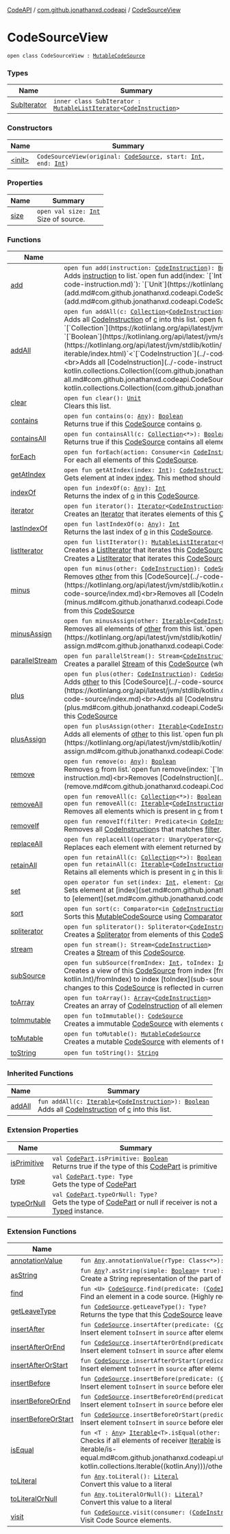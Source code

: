 [CodeAPI](../../index.md) / [com.github.jonathanxd.codeapi](../index.md) / [CodeSourceView](.)

# CodeSourceView

`open class CodeSourceView : `[`MutableCodeSource`](../-mutable-code-source/index.md)

### Types

| Name | Summary |
|---|---|
| [SubIterator](-sub-iterator/index.md) | `inner class SubIterator : `[`MutableListIterator`](https://kotlinlang.org/api/latest/jvm/stdlib/kotlin.collections/-mutable-list-iterator/index.html)`<`[`CodeInstruction`](../-code-instruction.md)`>` |

### Constructors

| Name | Summary |
|---|---|
| [&lt;init&gt;](-init-.md) | `CodeSourceView(original: `[`CodeSource`](../-code-source/index.md)`, start: `[`Int`](https://kotlinlang.org/api/latest/jvm/stdlib/kotlin/-int/index.html)`, end: `[`Int`](https://kotlinlang.org/api/latest/jvm/stdlib/kotlin/-int/index.html)`)` |

### Properties

| Name | Summary |
|---|---|
| [size](size.md) | `open val size: `[`Int`](https://kotlinlang.org/api/latest/jvm/stdlib/kotlin/-int/index.html)<br>Size of source. |

### Functions

| Name | Summary |
|---|---|
| [add](add.md) | `open fun add(instruction: `[`CodeInstruction`](../-code-instruction.md)`): `[`Boolean`](https://kotlinlang.org/api/latest/jvm/stdlib/kotlin/-boolean/index.html)<br>Adds [instruction](add.md#com.github.jonathanxd.codeapi.CodeSourceView$add(com.github.jonathanxd.codeapi.CodeInstruction)/instruction) to list.`open fun add(index: `[`Int`](https://kotlinlang.org/api/latest/jvm/stdlib/kotlin/-int/index.html)`, element: `[`CodeInstruction`](../-code-instruction.md)`): `[`Unit`](https://kotlinlang.org/api/latest/jvm/stdlib/kotlin/-unit/index.html)<br>Adds [element](add.md#com.github.jonathanxd.codeapi.CodeSourceView$add(kotlin.Int, com.github.jonathanxd.codeapi.CodeInstruction)/element) at [index](add.md#com.github.jonathanxd.codeapi.CodeSourceView$add(kotlin.Int, com.github.jonathanxd.codeapi.CodeInstruction)/index). |
| [addAll](add-all.md) | `open fun addAll(c: `[`Collection`](https://kotlinlang.org/api/latest/jvm/stdlib/kotlin.collections/-collection/index.html)`<`[`CodeInstruction`](../-code-instruction.md)`>): `[`Boolean`](https://kotlinlang.org/api/latest/jvm/stdlib/kotlin/-boolean/index.html)<br>Adds all [CodeInstruction](../-code-instruction.md) of [c](add-all.md#com.github.jonathanxd.codeapi.CodeSourceView$addAll(kotlin.collections.Collection((com.github.jonathanxd.codeapi.CodeInstruction)))/c) into this list.`open fun addAll(index: `[`Int`](https://kotlinlang.org/api/latest/jvm/stdlib/kotlin/-int/index.html)`, c: `[`Collection`](https://kotlinlang.org/api/latest/jvm/stdlib/kotlin.collections/-collection/index.html)`<`[`CodeInstruction`](../-code-instruction.md)`>): `[`Boolean`](https://kotlinlang.org/api/latest/jvm/stdlib/kotlin/-boolean/index.html)<br>`open fun addAll(index: `[`Int`](https://kotlinlang.org/api/latest/jvm/stdlib/kotlin/-int/index.html)`, c: `[`Iterable`](https://kotlinlang.org/api/latest/jvm/stdlib/kotlin.collections/-iterable/index.html)`<`[`CodeInstruction`](../-code-instruction.md)`>): `[`Boolean`](https://kotlinlang.org/api/latest/jvm/stdlib/kotlin/-boolean/index.html)<br>Adds all [CodeInstruction](../-code-instruction.md) of [c](add-all.md#com.github.jonathanxd.codeapi.CodeSourceView$addAll(kotlin.Int, kotlin.collections.Collection((com.github.jonathanxd.codeapi.CodeInstruction)))/c) into this list at [index](add-all.md#com.github.jonathanxd.codeapi.CodeSourceView$addAll(kotlin.Int, kotlin.collections.Collection((com.github.jonathanxd.codeapi.CodeInstruction)))/index). |
| [clear](clear.md) | `open fun clear(): `[`Unit`](https://kotlinlang.org/api/latest/jvm/stdlib/kotlin/-unit/index.html)<br>Clears this list. |
| [contains](contains.md) | `open fun contains(o: `[`Any`](https://kotlinlang.org/api/latest/jvm/stdlib/kotlin/-any/index.html)`): `[`Boolean`](https://kotlinlang.org/api/latest/jvm/stdlib/kotlin/-boolean/index.html)<br>Returns true if this [CodeSource](../-code-source/index.md) contains [o](contains.md#com.github.jonathanxd.codeapi.CodeSourceView$contains(kotlin.Any)/o). |
| [containsAll](contains-all.md) | `open fun containsAll(c: `[`Collection`](https://kotlinlang.org/api/latest/jvm/stdlib/kotlin.collections/-collection/index.html)`<*>): `[`Boolean`](https://kotlinlang.org/api/latest/jvm/stdlib/kotlin/-boolean/index.html)<br>Returns true if this [CodeSource](../-code-source/index.md) contains all elements of [c](contains-all.md#com.github.jonathanxd.codeapi.CodeSourceView$containsAll(kotlin.collections.Collection((kotlin.Any)))/c). |
| [forEach](for-each.md) | `open fun forEach(action: Consumer<in `[`CodeInstruction`](../-code-instruction.md)`>): `[`Unit`](https://kotlinlang.org/api/latest/jvm/stdlib/kotlin/-unit/index.html)<br>For each all elements of this [CodeSource](../-code-source/index.md). |
| [getAtIndex](get-at-index.md) | `open fun getAtIndex(index: `[`Int`](https://kotlinlang.org/api/latest/jvm/stdlib/kotlin/-int/index.html)`): `[`CodeInstruction`](../-code-instruction.md)<br>Gets element at index [index](get-at-index.md#com.github.jonathanxd.codeapi.CodeSourceView$getAtIndex(kotlin.Int)/index). This method should only be called if the index is in the bounds. |
| [indexOf](index-of.md) | `open fun indexOf(o: `[`Any`](https://kotlinlang.org/api/latest/jvm/stdlib/kotlin/-any/index.html)`): `[`Int`](https://kotlinlang.org/api/latest/jvm/stdlib/kotlin/-int/index.html)<br>Returns the index of [o](index-of.md#com.github.jonathanxd.codeapi.CodeSourceView$indexOf(kotlin.Any)/o) in this [CodeSource](../-code-source/index.md). |
| [iterator](iterator.md) | `open fun iterator(): `[`Iterator`](https://kotlinlang.org/api/latest/jvm/stdlib/kotlin.collections/-iterator/index.html)`<`[`CodeInstruction`](../-code-instruction.md)`>`<br>Creates an [Iterator](https://kotlinlang.org/api/latest/jvm/stdlib/kotlin.collections/-iterator/index.html) that iterates elements of this [CodeSource](../-code-source/index.md). |
| [lastIndexOf](last-index-of.md) | `open fun lastIndexOf(o: `[`Any`](https://kotlinlang.org/api/latest/jvm/stdlib/kotlin/-any/index.html)`): `[`Int`](https://kotlinlang.org/api/latest/jvm/stdlib/kotlin/-int/index.html)<br>Returns the last index of [o](last-index-of.md#com.github.jonathanxd.codeapi.CodeSourceView$lastIndexOf(kotlin.Any)/o) in this [CodeSource](../-code-source/index.md). |
| [listIterator](list-iterator.md) | `open fun listIterator(): `[`MutableListIterator`](https://kotlinlang.org/api/latest/jvm/stdlib/kotlin.collections/-mutable-list-iterator/index.html)`<`[`CodeInstruction`](../-code-instruction.md)`>`<br>Creates a [ListIterator](https://kotlinlang.org/api/latest/jvm/stdlib/kotlin.collections/-list-iterator/index.html) that iterates this [CodeSource](../-code-source/index.md).`open fun listIterator(index: `[`Int`](https://kotlinlang.org/api/latest/jvm/stdlib/kotlin/-int/index.html)`): `[`MutableListIterator`](https://kotlinlang.org/api/latest/jvm/stdlib/kotlin.collections/-mutable-list-iterator/index.html)`<`[`CodeInstruction`](../-code-instruction.md)`>`<br>Creates a [ListIterator](https://kotlinlang.org/api/latest/jvm/stdlib/kotlin.collections/-list-iterator/index.html) that iterates this [CodeSource](../-code-source/index.md) and starts at [index](list-iterator.md#com.github.jonathanxd.codeapi.CodeSourceView$listIterator(kotlin.Int)/index). |
| [minus](minus.md) | `open fun minus(other: `[`CodeInstruction`](../-code-instruction.md)`): `[`CodeSource`](../-code-source/index.md)<br>Removes [other](minus.md#com.github.jonathanxd.codeapi.CodeSourceView$minus(com.github.jonathanxd.codeapi.CodeInstruction)/other) from this [CodeSource](../-code-source/index.md).`open fun minus(other: `[`Iterable`](https://kotlinlang.org/api/latest/jvm/stdlib/kotlin.collections/-iterable/index.html)`<`[`CodeInstruction`](../-code-instruction.md)`>): `[`CodeSource`](../-code-source/index.md)<br>Removes all [CodeInstruction](../-code-instruction.md) of [other](minus.md#com.github.jonathanxd.codeapi.CodeSourceView$minus(kotlin.collections.Iterable((com.github.jonathanxd.codeapi.CodeInstruction)))/other) from this [CodeSource](../-code-source/index.md) |
| [minusAssign](minus-assign.md) | `open fun minusAssign(other: `[`Iterable`](https://kotlinlang.org/api/latest/jvm/stdlib/kotlin.collections/-iterable/index.html)`<`[`CodeInstruction`](../-code-instruction.md)`>): `[`Unit`](https://kotlinlang.org/api/latest/jvm/stdlib/kotlin/-unit/index.html)<br>Removes all elements of [other](minus-assign.md#com.github.jonathanxd.codeapi.CodeSourceView$minusAssign(kotlin.collections.Iterable((com.github.jonathanxd.codeapi.CodeInstruction)))/other) from this list.`open fun minusAssign(other: `[`CodeInstruction`](../-code-instruction.md)`): `[`Unit`](https://kotlinlang.org/api/latest/jvm/stdlib/kotlin/-unit/index.html)<br>Removes [other](minus-assign.md#com.github.jonathanxd.codeapi.CodeSourceView$minusAssign(com.github.jonathanxd.codeapi.CodeInstruction)/other) from this list. |
| [parallelStream](parallel-stream.md) | `open fun parallelStream(): Stream<`[`CodeInstruction`](../-code-instruction.md)`>`<br>Creates a parallel [Stream](#) of this [CodeSource](../-code-source/index.md) (which may or may not be parallel). |
| [plus](plus.md) | `open fun plus(other: `[`CodeInstruction`](../-code-instruction.md)`): `[`CodeSource`](../-code-source/index.md)<br>Adds [other](plus.md#com.github.jonathanxd.codeapi.CodeSourceView$plus(com.github.jonathanxd.codeapi.CodeInstruction)/other) to this [CodeSource](../-code-source/index.md).`open fun plus(other: `[`Iterable`](https://kotlinlang.org/api/latest/jvm/stdlib/kotlin.collections/-iterable/index.html)`<`[`CodeInstruction`](../-code-instruction.md)`>): `[`CodeSource`](../-code-source/index.md)<br>Adds all [CodeInstruction](../-code-instruction.md) of [other](plus.md#com.github.jonathanxd.codeapi.CodeSourceView$plus(kotlin.collections.Iterable((com.github.jonathanxd.codeapi.CodeInstruction)))/other) to this [CodeSource](../-code-source/index.md) |
| [plusAssign](plus-assign.md) | `open fun plusAssign(other: `[`Iterable`](https://kotlinlang.org/api/latest/jvm/stdlib/kotlin.collections/-iterable/index.html)`<`[`CodeInstruction`](../-code-instruction.md)`>): `[`Unit`](https://kotlinlang.org/api/latest/jvm/stdlib/kotlin/-unit/index.html)<br>Adds all elements of [other](plus-assign.md#com.github.jonathanxd.codeapi.CodeSourceView$plusAssign(kotlin.collections.Iterable((com.github.jonathanxd.codeapi.CodeInstruction)))/other) to this list.`open fun plusAssign(other: `[`CodeInstruction`](../-code-instruction.md)`): `[`Unit`](https://kotlinlang.org/api/latest/jvm/stdlib/kotlin/-unit/index.html)<br>Adds [other](plus-assign.md#com.github.jonathanxd.codeapi.CodeSourceView$plusAssign(com.github.jonathanxd.codeapi.CodeInstruction)/other) to this list. |
| [remove](remove.md) | `open fun remove(o: `[`Any`](https://kotlinlang.org/api/latest/jvm/stdlib/kotlin/-any/index.html)`): `[`Boolean`](https://kotlinlang.org/api/latest/jvm/stdlib/kotlin/-boolean/index.html)<br>Removes [o](remove.md#com.github.jonathanxd.codeapi.CodeSourceView$remove(kotlin.Any)/o) from list.`open fun remove(index: `[`Int`](https://kotlinlang.org/api/latest/jvm/stdlib/kotlin/-int/index.html)`): `[`CodeInstruction`](../-code-instruction.md)<br>Removes [CodeInstruction](../-code-instruction.md) which is at [index](remove.md#com.github.jonathanxd.codeapi.CodeSourceView$remove(kotlin.Int)/index). And returns removed element. |
| [removeAll](remove-all.md) | `open fun removeAll(c: `[`Collection`](https://kotlinlang.org/api/latest/jvm/stdlib/kotlin.collections/-collection/index.html)`<*>): `[`Boolean`](https://kotlinlang.org/api/latest/jvm/stdlib/kotlin/-boolean/index.html)<br>`open fun removeAll(c: `[`Iterable`](https://kotlinlang.org/api/latest/jvm/stdlib/kotlin.collections/-iterable/index.html)`<`[`CodeInstruction`](../-code-instruction.md)`>): `[`Boolean`](https://kotlinlang.org/api/latest/jvm/stdlib/kotlin/-boolean/index.html)<br>Removes all elements which is present in [c](remove-all.md#com.github.jonathanxd.codeapi.CodeSourceView$removeAll(kotlin.collections.Collection((kotlin.Any)))/c) from this list. |
| [removeIf](remove-if.md) | `open fun removeIf(filter: Predicate<in `[`CodeInstruction`](../-code-instruction.md)`>): `[`Boolean`](https://kotlinlang.org/api/latest/jvm/stdlib/kotlin/-boolean/index.html)<br>Removes all [CodeInstruction](../-code-instruction.md)s that matches [filter](remove-if.md#com.github.jonathanxd.codeapi.CodeSourceView$removeIf(java.util.function.Predicate((com.github.jonathanxd.codeapi.CodeInstruction)))/filter). |
| [replaceAll](replace-all.md) | `open fun replaceAll(operator: UnaryOperator<`[`CodeInstruction`](../-code-instruction.md)`>): `[`Unit`](https://kotlinlang.org/api/latest/jvm/stdlib/kotlin/-unit/index.html)<br>Replaces each element with element returned by [operator](replace-all.md#com.github.jonathanxd.codeapi.CodeSourceView$replaceAll(java.util.function.UnaryOperator((com.github.jonathanxd.codeapi.CodeInstruction)))/operator). |
| [retainAll](retain-all.md) | `open fun retainAll(c: `[`Collection`](https://kotlinlang.org/api/latest/jvm/stdlib/kotlin.collections/-collection/index.html)`<*>): `[`Boolean`](https://kotlinlang.org/api/latest/jvm/stdlib/kotlin/-boolean/index.html)<br>`open fun retainAll(c: `[`Iterable`](https://kotlinlang.org/api/latest/jvm/stdlib/kotlin.collections/-iterable/index.html)`<`[`CodeInstruction`](../-code-instruction.md)`>): `[`Boolean`](https://kotlinlang.org/api/latest/jvm/stdlib/kotlin/-boolean/index.html)<br>Retains all elements which is present in [c](retain-all.md#com.github.jonathanxd.codeapi.CodeSourceView$retainAll(kotlin.collections.Collection((kotlin.Any)))/c) in this list. |
| [set](set.md) | `open operator fun set(index: `[`Int`](https://kotlinlang.org/api/latest/jvm/stdlib/kotlin/-int/index.html)`, element: `[`CodeInstruction`](../-code-instruction.md)`): `[`CodeInstruction`](../-code-instruction.md)<br>Sets element at [index](set.md#com.github.jonathanxd.codeapi.CodeSourceView$set(kotlin.Int, com.github.jonathanxd.codeapi.CodeInstruction)/index) to [element](set.md#com.github.jonathanxd.codeapi.CodeSourceView$set(kotlin.Int, com.github.jonathanxd.codeapi.CodeInstruction)/element). |
| [sort](sort.md) | `open fun sort(c: Comparator<in `[`CodeInstruction`](../-code-instruction.md)`>): `[`Unit`](https://kotlinlang.org/api/latest/jvm/stdlib/kotlin/-unit/index.html)<br>Sorts this [MutableCodeSource](../-mutable-code-source/index.md) using [Comparator](sort.md#com.github.jonathanxd.codeapi.CodeSourceView$sort(java.util.Comparator((com.github.jonathanxd.codeapi.CodeInstruction)))/c). |
| [spliterator](spliterator.md) | `open fun spliterator(): Spliterator<`[`CodeInstruction`](../-code-instruction.md)`>`<br>Creates a [Spliterator](#) from elements of this [CodeSource](../-code-source/index.md). |
| [stream](stream.md) | `open fun stream(): Stream<`[`CodeInstruction`](../-code-instruction.md)`>`<br>Creates a [Stream](#) of this [CodeSource](../-code-source/index.md). |
| [subSource](sub-source.md) | `open fun subSource(fromIndex: `[`Int`](https://kotlinlang.org/api/latest/jvm/stdlib/kotlin/-int/index.html)`, toIndex: `[`Int`](https://kotlinlang.org/api/latest/jvm/stdlib/kotlin/-int/index.html)`): `[`CodeSource`](../-code-source/index.md)<br>Creates a view of this [CodeSource](../-code-source/index.md) from index [fromIndex](sub-source.md#com.github.jonathanxd.codeapi.CodeSourceView$subSource(kotlin.Int, kotlin.Int)/fromIndex) to index [toIndex](sub-source.md#com.github.jonathanxd.codeapi.CodeSourceView$subSource(kotlin.Int, kotlin.Int)/toIndex), changes to this [CodeSource](../-code-source/index.md) is reflected in current [CodeSource](../-code-source/index.md). |
| [toArray](to-array.md) | `open fun toArray(): `[`Array`](https://kotlinlang.org/api/latest/jvm/stdlib/kotlin/-array/index.html)`<`[`CodeInstruction`](../-code-instruction.md)`>`<br>Creates an array of [CodeInstruction](../-code-instruction.md) of all elements of this [CodeSource](../-code-source/index.md). |
| [toImmutable](to-immutable.md) | `open fun toImmutable(): `[`CodeSource`](../-code-source/index.md)<br>Creates a immutable [CodeSource](../-code-source/index.md) with elements of this [CodeSource](../-code-source/index.md). |
| [toMutable](to-mutable.md) | `open fun toMutable(): `[`MutableCodeSource`](../-mutable-code-source/index.md)<br>Creates a mutable [CodeSource](../-code-source/index.md) with elements of this [CodeSource](../-code-source/index.md). |
| [toString](to-string.md) | `open fun toString(): `[`String`](https://kotlinlang.org/api/latest/jvm/stdlib/kotlin/-string/index.html) |

### Inherited Functions

| Name | Summary |
|---|---|
| [addAll](../-mutable-code-source/add-all.md) | `fun addAll(c: `[`Iterable`](https://kotlinlang.org/api/latest/jvm/stdlib/kotlin.collections/-iterable/index.html)`<`[`CodeInstruction`](../-code-instruction.md)`>): `[`Boolean`](https://kotlinlang.org/api/latest/jvm/stdlib/kotlin/-boolean/index.html)<br>Adds all [CodeInstruction](../-code-instruction.md) of [c](../-mutable-code-source/add-all.md#com.github.jonathanxd.codeapi.MutableCodeSource$addAll(kotlin.collections.Iterable((com.github.jonathanxd.codeapi.CodeInstruction)))/c) into this list. |

### Extension Properties

| Name | Summary |
|---|---|
| [isPrimitive](../is-primitive.md) | `val `[`CodePart`](../-code-part/index.md)`.isPrimitive: `[`Boolean`](https://kotlinlang.org/api/latest/jvm/stdlib/kotlin/-boolean/index.html)<br>Returns true if the type of this [CodePart](../-code-part/index.md) is primitive |
| [type](../type.md) | `val `[`CodePart`](../-code-part/index.md)`.type: Type`<br>Gets the type of [CodePart](../-code-part/index.md) |
| [typeOrNull](../type-or-null.md) | `val `[`CodePart`](../-code-part/index.md)`.typeOrNull: Type?`<br>Gets the type of [CodePart](../-code-part/index.md) or null if receiver is not a [Typed](../../com.github.jonathanxd.codeapi.base/-typed/index.md) instance. |

### Extension Functions

| Name | Summary |
|---|---|
| [annotationValue](../../com.github.jonathanxd.codeapi.util.conversion/kotlin.-any/annotation-value.md) | `fun `[`Any`](https://kotlinlang.org/api/latest/jvm/stdlib/kotlin/-any/index.html)`.annotationValue(rType: Class<*>): `[`Any`](https://kotlinlang.org/api/latest/jvm/stdlib/kotlin/-any/index.html) |
| [asString](../../com.github.jonathanxd.codeapi.util/kotlin.-any/as-string.md) | `fun `[`Any`](https://kotlinlang.org/api/latest/jvm/stdlib/kotlin/-any/index.html)`?.asString(simple: `[`Boolean`](https://kotlinlang.org/api/latest/jvm/stdlib/kotlin/-boolean/index.html)` = true): `[`String`](https://kotlinlang.org/api/latest/jvm/stdlib/kotlin/-string/index.html)<br>Create a String representation of the part of this [CodePart](../-code-part/index.md) |
| [find](../find.md) | `fun <U> `[`CodeSource`](../-code-source/index.md)`.find(predicate: (`[`CodeInstruction`](../-code-instruction.md)`) -> `[`Boolean`](https://kotlinlang.org/api/latest/jvm/stdlib/kotlin/-boolean/index.html)`, function: (`[`CodeInstruction`](../-code-instruction.md)`) -> U): `[`List`](https://kotlinlang.org/api/latest/jvm/stdlib/kotlin.collections/-list/index.html)`<U>`<br>Find an element in a code source. (Highly recommended to use [SourceInspect](../../com.github.jonathanxd.codeapi.inspect/-source-inspect/index.md) instead of this. |
| [getLeaveType](../get-leave-type.md) | `fun `[`CodeSource`](../-code-source/index.md)`.getLeaveType(): Type?`<br>Returns the type that this [CodeSource](../-code-source/index.md) leaves on stack. |
| [insertAfter](../insert-after.md) | `fun `[`CodeSource`](../-code-source/index.md)`.insertAfter(predicate: (`[`CodeInstruction`](../-code-instruction.md)`) -> `[`Boolean`](https://kotlinlang.org/api/latest/jvm/stdlib/kotlin/-boolean/index.html)`, toInsert: `[`CodeSource`](../-code-source/index.md)`): `[`MutableCodeSource`](../-mutable-code-source/index.md)<br>Insert element `toInsert` in `source` after element determined by `predicate` |
| [insertAfterOrEnd](../insert-after-or-end.md) | `fun `[`CodeSource`](../-code-source/index.md)`.insertAfterOrEnd(predicate: (`[`CodeInstruction`](../-code-instruction.md)`) -> `[`Boolean`](https://kotlinlang.org/api/latest/jvm/stdlib/kotlin/-boolean/index.html)`, toInsert: `[`CodeSource`](../-code-source/index.md)`): `[`MutableCodeSource`](../-mutable-code-source/index.md)<br>Insert element `toInsert` in `source` after element determined by `predicate` or at end of source if not found. |
| [insertAfterOrStart](../insert-after-or-start.md) | `fun `[`CodeSource`](../-code-source/index.md)`.insertAfterOrStart(predicate: (`[`CodeInstruction`](../-code-instruction.md)`) -> `[`Boolean`](https://kotlinlang.org/api/latest/jvm/stdlib/kotlin/-boolean/index.html)`, toInsert: `[`CodeSource`](../-code-source/index.md)`): `[`MutableCodeSource`](../-mutable-code-source/index.md)<br>Insert element `toInsert` in `source` after element determined by `predicate` or at start of source if not found. |
| [insertBefore](../insert-before.md) | `fun `[`CodeSource`](../-code-source/index.md)`.insertBefore(predicate: (`[`CodeInstruction`](../-code-instruction.md)`) -> `[`Boolean`](https://kotlinlang.org/api/latest/jvm/stdlib/kotlin/-boolean/index.html)`, toInsert: `[`CodeSource`](../-code-source/index.md)`): `[`MutableCodeSource`](../-mutable-code-source/index.md)<br>Insert element `toInsert` in `source` before element determined by `predicate` |
| [insertBeforeOrEnd](../insert-before-or-end.md) | `fun `[`CodeSource`](../-code-source/index.md)`.insertBeforeOrEnd(predicate: (`[`CodeInstruction`](../-code-instruction.md)`) -> `[`Boolean`](https://kotlinlang.org/api/latest/jvm/stdlib/kotlin/-boolean/index.html)`, toInsert: `[`CodeSource`](../-code-source/index.md)`): `[`MutableCodeSource`](../-mutable-code-source/index.md)<br>Insert element `toInsert` in `source` before element determined by `predicate` or at end of source if not found. |
| [insertBeforeOrStart](../insert-before-or-start.md) | `fun `[`CodeSource`](../-code-source/index.md)`.insertBeforeOrStart(predicate: (`[`CodeInstruction`](../-code-instruction.md)`) -> `[`Boolean`](https://kotlinlang.org/api/latest/jvm/stdlib/kotlin/-boolean/index.html)`, toInsert: `[`CodeSource`](../-code-source/index.md)`): `[`MutableCodeSource`](../-mutable-code-source/index.md)<br>Insert element `toInsert` in `source` before element determined by `predicate` or at start of source if not found. |
| [isEqual](../../com.github.jonathanxd.codeapi.util.conversion/kotlin.collections.-iterable/is-equal.md) | `fun <T : `[`Any`](https://kotlinlang.org/api/latest/jvm/stdlib/kotlin/-any/index.html)`> `[`Iterable`](https://kotlinlang.org/api/latest/jvm/stdlib/kotlin.collections/-iterable/index.html)`<T>.isEqual(other: `[`Iterable`](https://kotlinlang.org/api/latest/jvm/stdlib/kotlin.collections/-iterable/index.html)`<*>): `[`Boolean`](https://kotlinlang.org/api/latest/jvm/stdlib/kotlin/-boolean/index.html)<br>Checks if all elements of receiver [Iterable](https://kotlinlang.org/api/latest/jvm/stdlib/kotlin.collections/-iterable/index.html) is equal to elements of [other](../../com.github.jonathanxd.codeapi.util.conversion/kotlin.collections.-iterable/is-equal.md#com.github.jonathanxd.codeapi.util.conversion$isEqual(kotlin.collections.Iterable((com.github.jonathanxd.codeapi.util.conversion.isEqual.T)), kotlin.collections.Iterable((kotlin.Any)))/other). |
| [toLiteral](../../com.github.jonathanxd.codeapi.util.conversion/kotlin.-any/to-literal.md) | `fun `[`Any`](https://kotlinlang.org/api/latest/jvm/stdlib/kotlin/-any/index.html)`.toLiteral(): `[`Literal`](../../com.github.jonathanxd.codeapi.literal/-literal/index.md)<br>Convert this value to a literal |
| [toLiteralOrNull](../../com.github.jonathanxd.codeapi.util.conversion/kotlin.-any/to-literal-or-null.md) | `fun `[`Any`](https://kotlinlang.org/api/latest/jvm/stdlib/kotlin/-any/index.html)`.toLiteralOrNull(): `[`Literal`](../../com.github.jonathanxd.codeapi.literal/-literal/index.md)`?`<br>Convert this value to a literal |
| [visit](../visit.md) | `fun `[`CodeSource`](../-code-source/index.md)`.visit(consumer: (`[`CodeInstruction`](../-code-instruction.md)`, `[`Location`](../-location/index.md)`, `[`MutableCodeSource`](../-mutable-code-source/index.md)`) -> `[`Unit`](https://kotlinlang.org/api/latest/jvm/stdlib/kotlin/-unit/index.html)`): `[`MutableCodeSource`](../-mutable-code-source/index.md)<br>Visit Code Source elements. |
